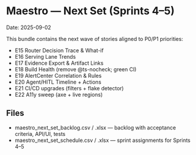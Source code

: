 # Maestro — Next Set (Sprints 4–5)
Date: 2025-09-02

This bundle contains the next wave of stories aligned to P0/P1 priorities:
- E15 Router Decision Trace & What-if
- E16 Serving Lane Trends
- E17 Evidence Export & Artifact Links
- E18 Build Health (remove @ts-nocheck; green CI)
- E19 AlertCenter Correlation & Rules
- E20 Agent/HITL Timeline + Actions
- E21 CI/CD upgrades (filters + flake detector)
- E22 A11y sweep (axe + live regions)

## Files
- maestro_next_set_backlog.csv / .xlsx — backlog with acceptance criteria, API/UI, tests
- maestro_next_set_schedule.csv / .xlsx — sprint assignments for Sprints 4–5